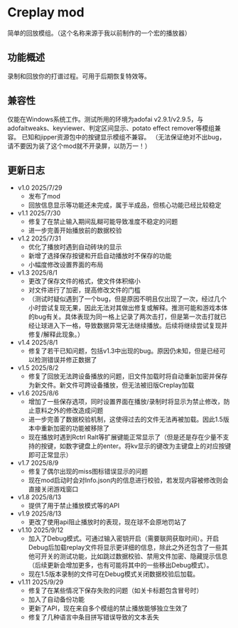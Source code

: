 # Creplay mod
简单的回放模组。（这个名称来源于我以前制作的一个宏的播放器）

## 功能概述
录制和回放你的打谱过程。可用于后期恢复特效等。

## 兼容性
仅能在Windows系统工作。测试所用的环境为adofai v2.9.1/v2.9.5，与adofaitweaks、keyviewer、判定区间显示、potato effect remover等模组兼容。
已知和jipper资源包中的按键显示模组不兼容。
（无法保证绝对不出bug，请不要因为装了这个mod就不开录屏，以防万一！）

## 更新日志
- v1.0 2025/7/29
  - 发布了mod
  - 回放信息显示等功能还未完成，属于半成品，但核心功能已经比较稳定
- v1.1 2025/7/30
  - 修复了在禁止输入期间乱糊可能导致准度不稳定的问题
  - 进一步完善开始播放前的数据校验
- v1.2 2025/7/31
  - 优化了播放时遇到自动砖块的显示
  - 新增了选择保存按键和开启自动播放时不保存的功能
  - 小幅度修改设置界面的布局
- v1.3 2025/8/1
  - 更改了保存文件的格式，使文件体积缩小
  - 对文件进行了加密，提高修改文件的门槛
  - （测试时疑似遇到了一个bug，但是原因不明且仅出现了一次，经过几个小时尝试复现无果，因此无法对其做出修复或解释。推测可能和游戏本体的bug有关。具体表现为同一格上记录了两次击打，但是第一次击打就已经让球进入下一格，导致数据异常无法继续播放。后续将继续尝试复现并修复/解释此现象。）
- v1.4 2025/8/1
  - 修复了若干已知问题，包括v1.3中出现的bug。原因仍未知，但是已经可以检测错误并修正数据了
- v1.5 2025/8/2
  - 修复了回放无法跨设备播放的问题，旧文件加载时将自动重新加密并保存为新文件。新文件可跨设备播放，但无法被旧版Creplay加载
- v1.6 2025/8/6
  - 增加了一些保存选项，同时设置界面在播放/录制时将显示为禁止修改，防止意料之外的修改造成问题
  - 进一步完善了数据校验机制，这使得过去的文件无法再被加载。因此1.5版本中重新加密的功能被移除了
  - 现在播放时遇到Rctrl Ralt等扩展键能正常显示了（但是还是存在少量不支持的按键，如数字键盘上的enter。将kv显示的键改为主键盘上的对应按键即可正常显示）
- v1.7 2025/8/9
  - 修复了偶尔出现的miss图标错误显示的问题
  - 现在mod启动时会对Info.json内的信息进行校验，若发现内容被修改则会直接关闭游戏窗口
- v1.8 2025/8/13
  - 提供了用于禁止播放模式等的API
- v1.9 2025/8/13
  - 更改了使用api阻止播放时的表现，现在球不会原地罚站了
- v1.10 2025/9/12
  - 加入了Debug模式。可通过输入密钥开启（需要联网获取时间）。开启Debug后加载replay文件将显示更详细的信息，除此之外还包含了一些其他可开关的测试功能，比如跳过数据校验、禁用文件加密、隐藏提示信息（后续更新会增加更多，也有可能将其中的一些移出Debug模式）。
  - 现在1.5版本录制的文件可在Debug模式关闭数据校验后加载。
- v1.11 2025/9/29
  - 修复了在某些情况下保存失败的问题（如关卡标题包含冒号时）
  - 加入了自动备份功能
  - 更新了API，现在来自多个模组的禁止播放能够独立生效了
  - 修复了几种语言中条目拼写错误导致的文本丢失

